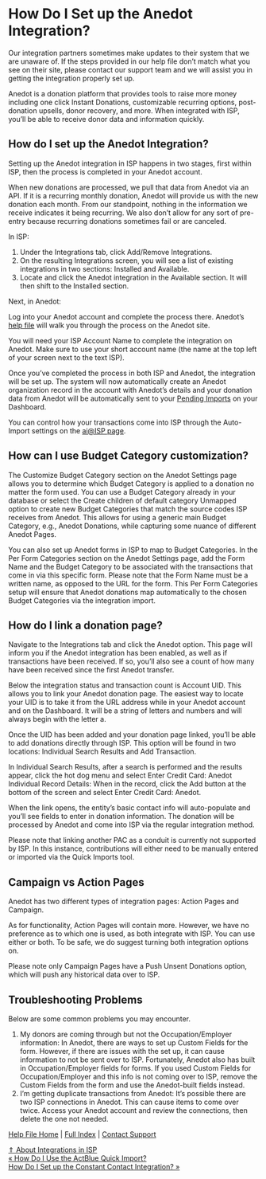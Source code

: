  How Do I Set up the Anedot Integration?
==========

Our integration partners sometimes make updates to their system that we are unaware of. If the steps provided in our help file don’t match what you see on their site, please contact our support team and we will assist you in getting the integration properly set up.

Anedot is a donation platform that provides tools to raise more money including one click Instant Donations, customizable recurring options, post-donation upsells, donor recovery, and more. When integrated with ISP, you’ll be able to receive donor data and information quickly.

How do I set up the Anedot Integration?
----------

Setting up the Anedot integration in ISP happens in two stages, first within ISP, then the process is completed in your Anedot account.  

When new donations are processed, we pull that data from Anedot via an API. If it is a recurring monthly donation, Anedot will provide us with the new donation each month. From our standpoint, nothing in the information we receive indicates it being recurring. We also don’t allow for any sort of pre-entry because recurring donations sometimes fail or are canceled.

In ISP:

1. Under the Integrations tab, click Add/Remove Integrations.
2. On the resulting Integrations screen, you will see a list of existing integrations in two sections: Installed and Available.
3. Locate and click the Anedot integration in the Available section. It will then shift to the Installed section.

Next, in Anedot:  

Log into your Anedot account and complete the process there. Anedot’s [help file](https://help.anedot.com/en/articles/9044458-ispolitical-isp) will walk you through the process on the Anedot site.  

You will need your ISP Account Name to complete the integration on Anedot. Make sure to use your short account name (the name at the top left of your screen next to the text ISP).  

Once you’ve completed the process in both ISP and Anedot, the integration will be set up. The system will now automatically create an Anedot organization record in the account with Anedot’s details and your donation data from Anedot will be automatically sent to your [Pending Imports](https://ispolitical.com/what-are-pending-imports-and-how-do-i-process-them/) on your Dashboard.

You can control how your transactions come into ISP through the Auto-Import settings on the [ai@ISP page](https://ispolitical.com/what-is-ai-isp/).   

How can I use Budget Category customization?
----------

The Customize Budget Category section on the Anedot Settings page allows you to determine which Budget Category is applied to a donation no matter the form used. You can use a Budget Category already in your database or select the Create children of default category Unmapped option to create new Budget Categories that match the source codes ISP receives from Anedot. This allows for using a generic main Budget Category, e.g., Anedot Donations, while capturing some nuance of different Anedot Pages.

You can also set up Anedot forms in ISP to map to Budget Categories. In the Per Form Categories section on the Anedot Settings page, add the Form Name and the Budget Category to be associated with the transactions that come in via this specific form. Please note that the Form Name must be a written name, as opposed to the URL for the form. This Per Form Categories setup will ensure that Anedot donations map automatically to the chosen Budget Categories via the integration import.

How do I link a donation page?
----------

Navigate to the Integrations tab and click the Anedot option. This page will inform you if the Anedot integration has been enabled, as well as if transactions have been received. If so, you’ll also see a count of how many have been received since the first Anedot transfer.  

Below the integration status and transaction count is Account UID. This allows you to link your Anedot donation page. The easiest way to locate your UID is to take it from the URL address while in your Anedot account and on the Dashboard. It will be a string of letters and numbers and will always begin with the letter a.  

Once the UID has been added and your donation page linked, you’ll be able to add donations directly through ISP. This option will be found in two locations: Individual Search Results and Add Transaction.  

In Individual Search Results, after a search is performed and the results appear, click the hot dog menu and select Enter Credit Card: Anedot Individual Record Details: When in the record, click the Add button at the bottom of the screen and select Enter Credit Card: Anedot.  

When the link opens, the entity’s basic contact info will auto-populate and you’ll see fields to enter in donation information. The donation will be processed by Anedot and come into ISP via the regular integration method.  

Please note that linking another PAC as a conduit is currently not supported by ISP. In this instance, contributions will either need to be manually entered or imported via the Quick Imports tool.

Campaign vs Action Pages
----------

Anedot has two different types of integration pages: Action Pages and Campaign.  

As for functionality, Action Pages will contain more. However, we have no preference as to which one is used, as both integrate with ISP. You can use either or both. To be safe, we do suggest turning both integration options on.  

Please note only Campaign Pages have a Push Unsent Donations option, which will push any historical data over to ISP.

Troubleshooting Problems
----------

Below are some common problems you may encounter.

1. My donors are coming through but not the Occupation/Employer information: In Anedot, there are ways to set up Custom Fields for the form. However, if there are issues with the set up, it can cause information to not be sent over to ISP. Fortunately, Anedot also has built in Occupation/Employer fields for forms. If you used Custom Fields for Occupation/Employer and this info is not coming over to ISP, remove the Custom Fields from the form and use the Anedot-built fields instead.
2. I’m getting duplicate transactions from Anedot: It’s possible there are two ISP connections in Anedot. This can cause items to come over twice. Access your Anedot account and review the connections, then delete the one not needed.

[Help File Home](/help/) | [Full Index](/Help-File-Directory/) | [Contact Support](mailto:support@ISPolitical.com)

[⇑ About Integrations in ISP](/About-Integrations-in-ISP)  
[« How Do I Use the ActBlue Quick Import?](/How-Do-I-Use-the-ActBlue-Quick-Import)  
[How Do I Set up the Constant Contact Integration? »](/How-Do-I-Set-up-the-Constant-Contact-Integration)